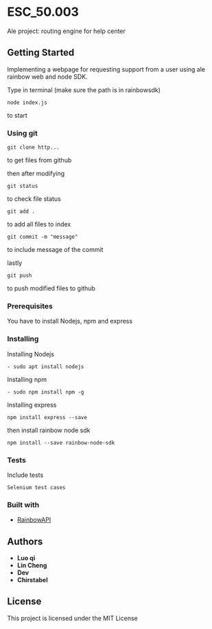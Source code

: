 # ESC_50.003

Ale project: routing engine for help center

## Getting Started

Implementing a webpage for requesting support from a user using ale rainbow web and node SDK.

Type in terminal (make sure the path is in rainbowsdk)
```
node index.js
```
to start

### Using git
```
git clone http...
```
to get files from github

then after modifying
```
git status
```
to check file status
```
git add .
```
to add all files to index
```
git commit -m "message"
```
to include message of the commit

lastly
```
git push
```
to push modified files to github


### Prerequisites

You have to install Nodejs, npm and express

### Installing 

Installing Nodejs
```
- sudo apt install nodejs
```
Installing npm
```
- sudo npm install npm -g
```
Installing express
```
npm install express --save
```
then install rainbow node sdk
```
npm install --save rainbow-node-sdk
```

### Tests

Include tests 
```
Selenium test cases
```

### Built with

* [RainbowAPI](https://hub.openrainbow.com/#/)

## Authors
* **Luo qi**
* **Lin Cheng**
* **Dev**
* **Chirstabel**

## License

This project is licensed under the MIT License
